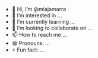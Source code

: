 - 👋 Hi, I’m @miajamarra
- 👀 I’m interested in ...
- 🌱 I’m currently learning ...
- 💞️ I’m looking to collaborate on ...
- 📫 How to reach me ...
- 😄 Pronouns: ...
- ⚡ Fun fact: ...

<!---
miajamarra/miajamarra is a ✨ special ✨ repository because its `README.md` (this file) appears on your GitHub profile.
You can click the Preview link to take a look at your changes.
--->
